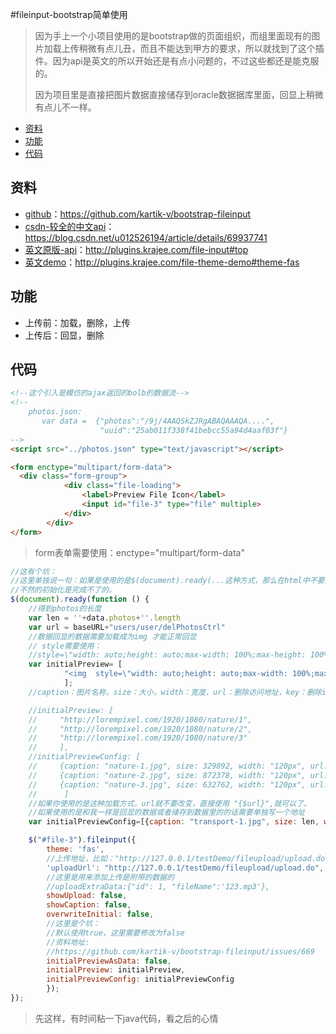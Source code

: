 #fileinput-bootstrap简单使用

> 因为手上一个小项目使用的是bootstrap做的页面组织，而组里面现有的图片加载上传稍微有点儿丑，而且不能达到甲方的要求，所以就找到了这个插件。因为api是英文的所以开始还是有点小问题的，不过这些都还是能克服的。
> 
>因为项目里是直接把图片数据直接储存到oracle数据据库里面，回显上稍微有点儿不一样。


<!-- TOC depthFrom:2 -->

- [资料](#%E8%B5%84%E6%96%99)
- [功能](#%E5%8A%9F%E8%83%BD)
- [代码](#%E4%BB%A3%E7%A0%81)

<!-- /TOC -->

## 资料

- [github](https://github.com/kartik-v/bootstrap-fileinput)：https://github.com/kartik-v/bootstrap-fileinput
- [csdn-较全的中文api](https://blog.csdn.net/u012526194/article/details/69937741)：https://blog.csdn.net/u012526194/article/details/69937741
- [英文原版-api](http://plugins.krajee.com/file-input#top)：http://plugins.krajee.com/file-input#top
- [英文demo](http://plugins.krajee.com/file-theme-demo#theme-fas)：http://plugins.krajee.com/file-theme-demo#theme-fas

## 功能

- 上传前：加载，删除，上传
- 上传后：回显，删除

## 代码

```html
<!--这个引入是模仿的ajax返回的bolb的数据流-->
<!--
    photos.json:
       var data =  {"photos":"/9j/4AAQSkZJRgABAQAAAQA....",
                    "uuid":"25ab011f338f41bebcc55a94d4aaf03f"}
-->
<script src="../photos.json" type="text/javascript"></script>

<form enctype="multipart/form-data">
  <div class="form-group">
            <div class="file-loading">
                <label>Preview File Icon</label>
                <input id="file-3" type="file" multiple>
            </div>
        </div>
</form>
```

> form表单需要使用：enctype="multipart/form-data"

```js
//这有个坑：
//这里单独说一句：如果是使用的是$(document).ready(...这种方式，那么在html中不要添加class= file
//不然的初始化是完成不了的。
$(document).ready(function () {
    //得到photos的长度
    var len = ''+data.photos+''.length
    var url = baseURL+"users/user/delPhotosCtrl"
    //数据回显的数据需要加载成为img 才能正常回显
    // style需要使用：
    //style=\"width: auto;height: auto;max-width: 100%;max-height: 100%;\" 
    var initialPreview= [
            "<img  style=\"width: auto;height: auto;max-width: 100%;max-height: 100%;\" class=\"file-preview-image \"  src=\"data:image/png;base64,"+data.photos+"\"/>"
            ];
    //caption：图片名称，size：大小，width：宽度，url：删除访问地址，key：删除id

    //initialPreview: [
    //     "http://lorempixel.com/1920/1080/nature/1",
    //     "http://lorempixel.com/1920/1080/nature/2",
    //     "http://lorempixel.com/1920/1080/nature/3"
    //     ],
    //initialPreviewConfig: [
    //     {caption: "nature-1.jpg", size: 329892, width: "120px", url: "{$url}", key: 1},
    //     {caption: "nature-2.jpg", size: 872378, width: "120px", url: "{$url}", key: 2},
    //     {caption: "nature-3.jpg", size: 632762, width: "120px", url: "{$url}", key: 3}
    //      ]
    //如果你使用的是这种加载方式，url就不要改变，直接使用 "{$url}",就可以了。
    //如果使用的是和我一样是回显的数据或者储存到数据里的的话需要单独写一个地址
    var initialPreviewConfig=[{caption: "transport-1.jpg", size: len, width: "120px", url: url, key: data.uuid}]

    $("#file-3").fileinput({
        theme: 'fas',
        //上传地址，比如："http://127.0.0.1/testDemo/fileupload/upload.do", //上传的地址
        'uploadUrl': "http://127.0.0.1/testDemo/fileupload/upload.do", //上传的地址
        //这里是用来添加上传是附带的数据的
        //uploadExtraData:{"id": 1, "fileName":'123.mp3'},
        showUpload: false,
        showCaption: false,
        overwriteInitial: false,
        //这里是个坑：
        //默认使用true，这里需要修改为false
        //资料地址:
        //https://github.com/kartik-v/bootstrap-fileinput/issues/669
        initialPreviewAsData: false,
        initialPreview: initialPreview,
        initialPreviewConfig: initialPreviewConfig
        });
});
```

>先这样，有时间粘一下java代码，看之后的心情
